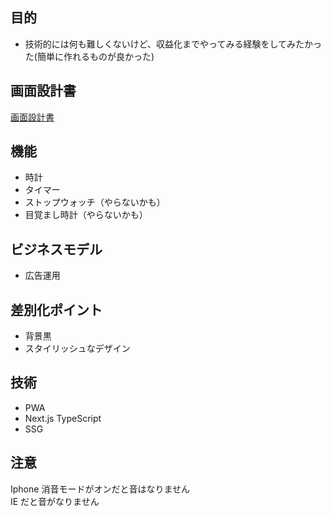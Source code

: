 ## 目的

- 技術的には何も難しくないけど、収益化までやってみる経験をしてみたかった(簡単に作れるものが良かった)

## 画面設計書

[画面設計書](https://github.com/ryosuke1256/wireframe/blob/main/timer%20Mac1440%C3%97900.png)

## 機能

- 時計
- タイマー
- ストップウォッチ（やらないかも）
- 目覚まし時計（やらないかも）

## ビジネスモデル

- 広告運用

## 差別化ポイント

- 背景黒
- スタイリッシュなデザイン

## 技術

- PWA
- Next.js TypeScript
- SSG

## 注意

Iphone 消音モードがオンだと音はなりません  
IE だと音がなりません
